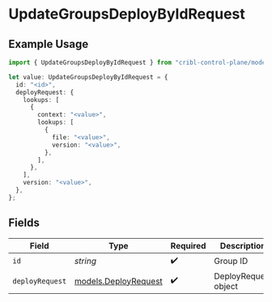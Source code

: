 # UpdateGroupsDeployByIdRequest

## Example Usage

```typescript
import { UpdateGroupsDeployByIdRequest } from "cribl-control-plane/models/operations";

let value: UpdateGroupsDeployByIdRequest = {
  id: "<id>",
  deployRequest: {
    lookups: [
      {
        context: "<value>",
        lookups: [
          {
            file: "<value>",
            version: "<value>",
          },
        ],
      },
    ],
    version: "<value>",
  },
};
```

## Fields

| Field                                                 | Type                                                  | Required                                              | Description                                           |
| ----------------------------------------------------- | ----------------------------------------------------- | ----------------------------------------------------- | ----------------------------------------------------- |
| `id`                                                  | *string*                                              | :heavy_check_mark:                                    | Group ID                                              |
| `deployRequest`                                       | [models.DeployRequest](../../models/deployrequest.md) | :heavy_check_mark:                                    | DeployRequest object                                  |